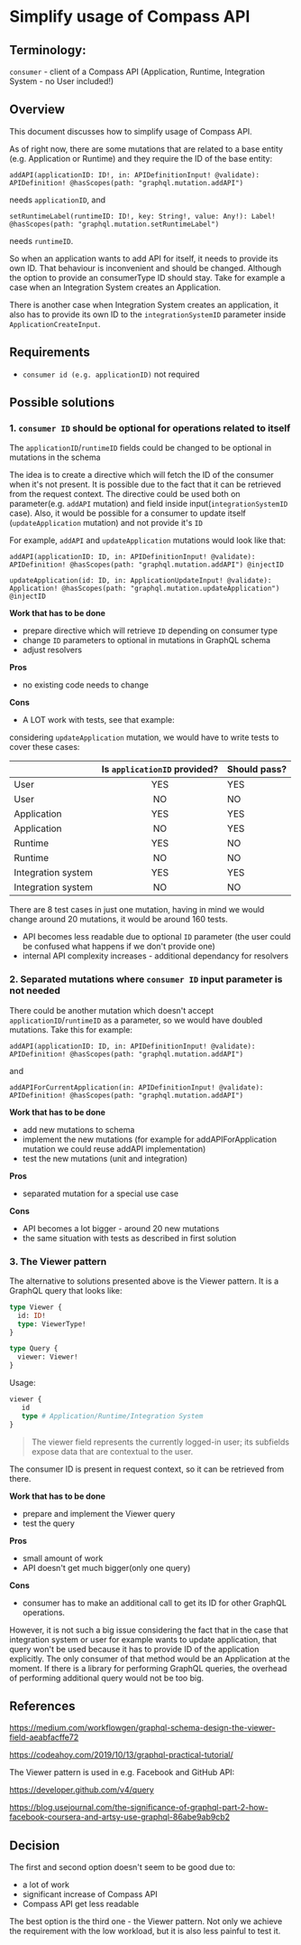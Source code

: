 # Simplify usage of Compass API

## Terminology:
`consumer` - client of a Compass API (Application, Runtime, Integration System - no User included!)

## Overview

This document discusses how to simplify usage of Compass API.

As of right now, there are some mutations that are related to a base entity (e.g. Application or Runtime) and they require the ID of the base entity:
 
`addAPI(applicationID: ID!, in: APIDefinitionInput! @validate): APIDefinition! @hasScopes(path: "graphql.mutation.addAPI")` 

needs `applicationID`, and

`setRuntimeLabel(runtimeID: ID!, key: String!, value: Any!): Label! @hasScopes(path: "graphql.mutation.setRuntimeLabel")`
 
 needs `runtimeID`.

So when an application wants to add API for itself, it needs to provide its own ID. That behaviour is inconvenient and should be changed.
Although the option to provide an consumerType ID should stay. Take for example a case when an Integration System creates an Application.

There is another case when Integration System creates an application, it also has to provide its own ID to the `integrationSystemID` parameter inside `ApplicationCreateInput`.


## Requirements
* `consumer id (e.g. applicationID)` not required

## Possible solutions

### 1. `consumer ID` should be optional for operations related to itself
 
The `applicationID`/`runtimeID` fields could be changed to be optional in mutations in the schema
 
The idea is to create a directive which will fetch the ID of the consumer when it's not present.
It is possible due to the fact that it can be retrieved from the request context.
The directive could be used both on parameter(e.g. `addAPI` mutation) and field inside input(`integrationSystemID` case).
Also, it would be possible for a consumer to update itself (`updateApplication` mutation) and not provide it's `ID`
 
For example, `addAPI` and `updateApplication` mutations would look like that:

`addAPI(applicationID: ID, in: APIDefinitionInput! @validate): APIDefinition! @hasScopes(path: "graphql.mutation.addAPI") @injectID`
 
`updateApplication(id: ID, in: ApplicationUpdateInput! @validate): Application! @hasScopes(path: "graphql.mutation.updateApplication") @injectID`
 
**Work that has to be done**
* prepare directive which will retrieve `ID` depending on consumer type
* change `ID` parameters to optional in mutations in GraphQL schema
* adjust resolvers

**Pros**
* no existing code needs to change

**Cons**
* A LOT work with tests, see that example: 

considering `updateApplication` mutation, we would have to write tests to cover these cases:

|                    | Is `applicationID` provided? | Should pass? |
|--------------------|:---------------:|--------------|
| User               | YES             | YES          |
| User               | NO              | NO           |
| Application        | YES             | YES          |
| Application        | NO              | YES          |
| Runtime            | YES             | NO           |
| Runtime            | NO              | NO           |
| Integration system | YES             | YES          |
| Integration system | NO              | NO           |

There are 8 test cases in just one mutation, having in mind we would change around 20 mutations, it would be around 160 tests. 

* API becomes less readable due to optional `ID` parameter (the user could be confused what happens if we don't provide one)
* internal API complexity increases - additional dependancy for resolvers 

### 2. Separated mutations where `consumer ID` input parameter is not needed
There could be another mutation which doesn't accept `applicationID`/`runtimeID` as a parameter, so we would have doubled mutations. Take this for example:

`addAPI(applicationID: ID, in: APIDefinitionInput! @validate): APIDefinition! @hasScopes(path: "graphql.mutation.addAPI")`

and 

`addAPIForCurrentApplication(in: APIDefinitionInput! @validate): APIDefinition! @hasScopes(path: "graphql.mutation.addAPI")`

**Work that has to be done**
* add new mutations to schema
* implement the new mutations (for example for addAPIForApplication mutation we could reuse addAPI implementation)
* test the new mutations (unit and integration)

**Pros**
* separated mutation for a special use case

**Cons**
* API becomes a lot bigger - around 20 new mutations
* the same situation with tests as described in first solution

### 3. The Viewer pattern
The alternative to solutions presented above is the Viewer pattern.
It is a GraphQL query that looks like:
```graphql
type Viewer {
  id: ID!
  type: ViewerType!
}

type Query {
  viewer: Viewer!
}
```
Usage:
```graphql
viewer {
   id 
   type # Application/Runtime/Integration System
}

```

> The viewer field represents the currently logged-in user; its subfields expose data that are contextual to the user.

The consumer ID is present in request context, so it can be retrieved from there.

**Work that has to be done**
* prepare and implement the Viewer query
* test the query

**Pros**
* small amount of work
* API doesn't get much bigger(only one query)

**Cons**
* consumer has to make an additional call to get its ID for other GraphQL operations. 

However, it is not such a big issue considering the fact that in the case that integration system or user for example wants to update application, that query won't be used because it has to provide ID of the application explicitly.
The only consumer of that method would be an Application at the moment. If there is a library for performing GraphQL queries, the overhead of performing additional query would not be too big. 

## References

https://medium.com/workflowgen/graphql-schema-design-the-viewer-field-aeabfacffe72

https://codeahoy.com/2019/10/13/graphql-practical-tutorial/

The Viewer pattern is used in e.g. Facebook and GitHub API:

https://developer.github.com/v4/query

https://blog.usejournal.com/the-significance-of-graphql-part-2-how-facebook-coursera-and-artsy-use-graphql-86abe9ab9cb2

## Decision

The first and second option doesn't seem to be good due to:
- a lot of work
- significant increase of Compass API
- Compass API get less readable

The best option is the third one - the Viewer pattern. Not only we achieve the requirement with the low workload, but it is also less painful to test it.
